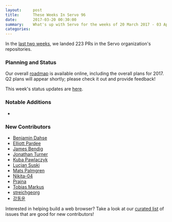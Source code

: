 ```yaml
---
layout:     post
title:      These Weeks In Servo 96
date:       2017-03-20 00:30:00
summary:    What's up with Servo for the weeks of 20 March 2017 - 03 Apr 2017
categories:
---
```


In the [last two weeks](https://github.com/pulls?utf8=%E2%9C%93&q=is%3Apr+is%3Amerged+closed%3A2017-03-20..2017-04-03+user%3Aservo+),
we landed 223 PRs in the Servo organization's repositories.

### Planning and Status

Our overall [roadmap](https://github.com/servo/servo/wiki/Roadmap) is available online, including the overall plans for 2017.
Q2 plans will appear shortly; please check it out and provide feedback!

This week's status updates are [here](https://www.standu.ps/project/servo/).

### Notable Additions

- 

### New Contributors

- [Benjamin Dahse](https://github.com/bd339)
- [Elliott Pardee](https://github.com/vypr)
- [James Bendig](https://github.com/jbendig)
- [Jonathan Turner](https://github.com/jonathandturner)
- [Kuba Pawlaczyk](https://github.com/Adynatos)
- [Lucjan Suski](https://github.com/methyl)
- [Mats Palmgren](https://github.com/matspalmgren)
- [Nikita-04](https://github.com/niki-04)
- [Prajna](https://github.com/pcpeters)
- [Tobias Markus](https://github.com/tobbi)
- [streichgeorg](https://github.com/streichgeorg)
- [강동윤](https://github.com/kdy1997)

Interested in helping build a web browser? Take a look at our [curated list](https://starters.servo.org/) of issues that are good for new contributors!
